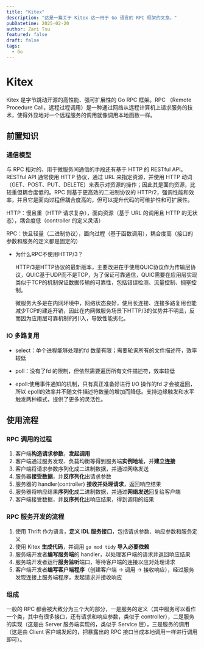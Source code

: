 ```yaml
---
title: "Kitex"
description: "这是一篇关于 Kitex 这一用于 Go 语言的 RPC 框架的文章。"
pubDatetime: 2025-02-20
author: Zari Tsu
featured: false
draft: false
tags:
  - Go
---
```


# Kitex

Kitex 是字节跳动开源的高性能、强可扩展性的 Go RPC 框架。RPC （Remote Procedure Call，远程过程调用）是一种通过网络从远程计算机上请求服务的技术，使得外显地对一个远程服务的调用就像调用本地函数一样。

## 前置知识

### 通信模型

与 RPC 相对的、用于微服务间通信的手段还有基于 HTTP 的 RESTful API。RESTful API 通常使用 HTTP 协议，通过 URL 来指定资源，并使用 HTTP 动词（GET、POST、PUT、DELETE）来表示对资源的操作；因此其是面向资源，比较重但耦合度低的。RPC 则基于更高效的二进制协议的 HTTP/2，强调性能和效率，并且它是面向过程但耦合度高的，但可以提升代码的可维护性和可扩展性。

HTTP：慢且重（HTTP 请求复杂），面向资源（基于 URL 的调用且 HTTP 的无状态），耦合度低（controller 的定义灵活）

RPC：快且轻量（二进制协议），面向过程（基于函数调用），耦合度高（接口的参数和服务的定义都是固定的）

- 为什么RPC不使用HTTP/3？

  HTTP/3是HTTP协议的最新版本，主要改进在于使用QUIC协议作为传输层协议，QUIC基于UDP而不是TCP，为了保证可靠通信，QUIC需要在应用层实现类似于TCP的机制保证数据传输的可靠性，包括错误检测、流量控制、拥塞控制。

  微服务大多是在内网环境中，网络状态良好，使用长连接、连接多路复用也能减少TCP的建连开销，因此在内网微服务场景下HTTP/3的优势并不明显，反而因为应用层可靠机制的引I入，导致性能劣化。

### IO 多路复用

- select：单个进程能够处理的fd 数量有限；需要轮询所有的文件描述符，效率较低

- poll：没有了fd 的限制，但依然需要遍历所有文件描述符，效率较低

- epoll:使用事件通知的机制，只有真正准备好进行 I/O 操作的fd 才会被返回，所以 epoll的效率并不随文件描述符数量的增加而降低。支持边缘触发和水平触发两种模式，提供了更多的灵活性。

## 使用流程

### RPC 调用的过程

1. 客户端**构造请求参数**，**发起调用**
2. 客户端通过服务发现、负载均衡等得到服务端**实例地址**，并**建立连接**
3. 客户端将请求参数序列化成二进制数据，并通过网络发送
4. 服务器**接受数据**，并**反序列化**出请求参数
5. 服务器的 handler(controller) **接收并处理请求**，返回响应结果
6. 服务器将响应结果**序列化**成二进制数据，并通过**网络发送**回复给客户端
7. 客户端接受数据，并**反序列化**出响应结果，得到调用的结果

### RPC 服务开发的流程

1. 使用 Thrift 作为语言，**定义 IDL 服务接口**，包括请求参数、响应参数和服务定义
2. 使用 Kitex **生成代码**，并调用 `go mod tidy` **导入必要依赖**
3. 服务端开发者**编写服务端**的 handler，以处理客户端的请求并返回响应结果
4. 服务端开发者运行**服务监听**端口，等待客户端的连接以应对处理请求
5. 客户端开发者**编写客户端程序**（创建客户端 -> 调用 -> 接收响应），经过服务发现连接上服务端程序，发起请求并接收响应

### 组成

一般的 RPC 都会被大致分为三个大的部分，一是服务的定义（其中服务可以看作一个类，其中有很多接口，还有请求和响应参数，类似于 controller），二是服务的实现（这是由 Server 服务端实现的，类似于 Service 层），三是服务的调用（这是由 Client 客户端发起的，把暴露出的 RPC 接口当成本地调用一样进行调用即可）。
